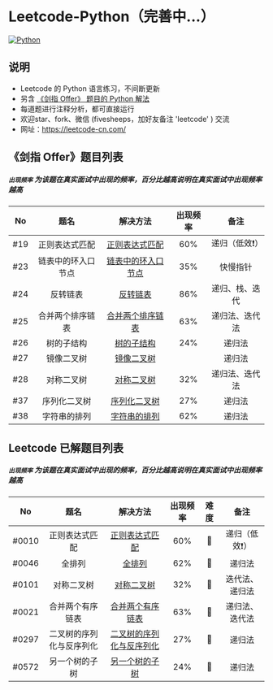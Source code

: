 # Leetcode-Python（完善中...）
[![Python](https://img.shields.io/badge/python-3.5|3.6|3.7-blue.svg)](-)



## 说明

- Leetcode 的 Python 语言练习，不间断更新
- 另含 [《剑指 Offer》 题目的 Python 解法](./《剑指%20Offer》/)
- 每道题进行注释分析，都可直接运行
- 欢迎star、fork、微信 (fivesheeps，加好友备注 'leetcode' ) 交流
- 网址：https://leetcode-cn.com/



## 《剑指 Offer》题目列表

##### `出现频率`  为该题在真实面试中出现的频率，百分比越高说明在真实面试中出现频率越高

|  No  |        题名        |                           解决方法                           | 出现频率 |      备注      |
| :--: | :----------------: | :----------------------------------------------------------: | :------: | :------------: |
| #19  |   正则表达式匹配   |  [正则表达式匹配](./《剑指%20Offer》/19.正则表达式匹配.py)   |   60%    | 递归（低效❗️）  |
| #23  | 链表中的环入口节点 | [链表中的环入口节点](./《剑指%20Offer》/23.链表中环的入口节点.py) |   35%    |    快慢指针    |
| #24  |      反转链表      |        [反转链表](./《剑指%20Offer》/24.反转链表.py)         |   86%    | 递归、栈、迭代 |
| #25  |  合并两个排序链表  | [合并两个排序链表](./《剑指%20Offer》/25.合并两个排序链表.py) |   63%    | 递归法、迭代法 |
| #26  |     树的子结构     |      [树的子结构](./《剑指%20Offer》/26.树的子结构.py)       |   24%    |     递归法     |
| #27  |     镜像二叉树     |      [镜像二叉树](./《剑指%20Offer》/27.镜像二叉树.py)       |          |     递归法     |
| #28  |     对称二叉树     |      [对称二叉树](./《剑指%20Offer》/28.对称二叉树.py)       |   32%    | 递归法、迭代法 |
| #37  |    序列化二叉树    |    [序列化二叉树](./《剑指%20Offer》/37.序列化二叉树.py)     |   27%    |     递归法     |
| #38  |    字符串的排列    |    [字符串的排列](./《剑指%20Offer》/38.字符串的排列.py)     |   62%    |     递归法     |



## Leetcode 已解题目列表

##### `出现频率`  为该题在真实面试中出现的频率，百分比越高说明在真实面试中出现频率越高

|  No   |           题名           |                           解决方法                           | 出现频率 | 难度 |      备注      |
| :---: | :----------------------: | :----------------------------------------------------------: | :------: | :--: | :------------: |
| #0010 |      正则表达式匹配      |   [正则表达式匹配](./0010.Regular-expression-matching.py)    |   60%    |  🍅   | 递归（低效❗️）  |
| #0046 |          全排列          |               [全排列](./0046.Permutations.py)               |   62%    |  🍊   |     递归法     |
| #0101 |        对称二叉树        |            [对称二叉树](./0101.Symmetric-tree.py)            |   32%    |  🍏   | 迭代法、递归法 |
| #0021 |     合并两个有序链表     |     [合并两个有序链表](./0021.Merge-two-sorted-lists.py)     |   63%    |  🍏   | 递归法、迭代法 |
| #0297 | 二叉树的序列化与反序列化 | [二叉树的序列化与反序列化](./0297.Serialize-and-deserialize-binary-tree.py) |   27%    |  🍅   |     递归法     |
| #0572 |      另一个树的子树      |     [另一个树的子树](./0572.Subtree-of-another-tree.py)      |   24%    |  🍏   |     递归法     |

